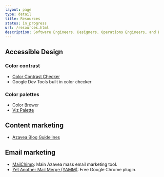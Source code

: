 ```yaml
---
layout: page
type: detail
title: Resources
status: in_progress
url: /resources.html
description: Software Engineers, Designers, Operations Engineers, and Business Development Professionals alike, use tools to make their jobs easier. Here are some tried-and-true resources that folks at Azavea use.
---
```


## Accessible Design

### Color contrast

- [Color Contrast Checker](https://marijohannessen.github.io/color-contrast-checker/)
- Google Dev Tools built in color checker

### Color palettes

- [Color Brewer](http://colorbrewer2.org/)
- [Viz Palette](http://projects.susielu.com/viz-palette)

## Content marketing

- [Azavea Blog Guidelines](https://github.com/azavea/azavea-blog)

## Email marketing

- [MailChimp](https://mailchimp.com/): Main Azavea mass email marketing tool.
- [Yet Another Mail Merge (YAMM)](https://yet-another-mail-merge.com/): Free Google Chrome plugin.
